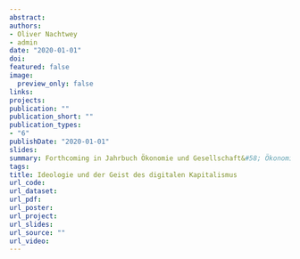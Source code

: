 ```yaml
---
abstract:
authors:
- Oliver Nachtwey
- admin
date: "2020-01-01"
doi:
featured: false
image:
  preview_only: false
links:
projects:
publication: ""
publication_short: ""
publication_types:
- "6"
publishDate: "2020-01-01"
slides:
summary: Forthcoming in Jahrbuch Ökonomie und Gesellschaft&#58; Ökonomie und Ideologie
tags:
title: Ideologie und der Geist des digitalen Kapitalismus
url_code:
url_dataset:
url_pdf:
url_poster:
url_project:
url_slides:
url_source: ""
url_video:
---
```

